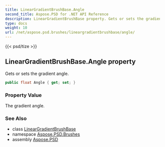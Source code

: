 ```yaml
---
title: LinearGradientBrushBase.Angle
second_title: Aspose.PSD for .NET API Reference
description: LinearGradientBrushBase property. Gets or sets the gradient angle
type: docs
weight: 10
url: /net/aspose.psd.brushes/lineargradientbrushbase/angle/
---
```

{{< psd/tize >}}
## LinearGradientBrushBase.Angle property

Gets or sets the gradient angle.

```csharp
public float Angle { get; set; }
```

### Property Value

The gradient angle.

### See Also

* class [LinearGradientBrushBase](../)
* namespace [Aspose.PSD.Brushes](../../lineargradientbrushbase/)
* assembly [Aspose.PSD](../../../)


